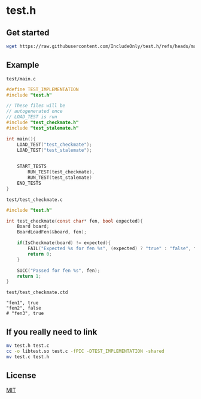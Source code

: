 # test.h

## Get started

```bash
wget https://raw.githubusercontent.com/IncludeOnly/test.h/refs/heads/main/test.h
```

## Example

`test/main.c`
```c
#define TEST_IMPLEMENTATION
#include "test.h"

// These files will be
// autogenerated once 
// LOAD_TEST is run
#include "test_checkmate.h"
#include "test_stalemate.h"

int main(){
    LOAD_TEST("test_checkmate");
    LOAD_TEST("test_stalemate");
    

    START_TESTS
        RUN_TEST(test_checkmate),
        RUN_TEST(test_stalemate)
    END_TESTS
}
```

`test/test_checkmate.c`
```c
#include "test.h"

int test_checkmate(const char* fen, bool expected){
    Board board;
    BoardLoadFen(&board, fen);

    if(IsCheckmate(board) != expected){
        FAIL("Expected %s for fen %s", (expected) ? "true" : "false", fen);
        return 0;
    }

    SUCC("Passed for fen %s", fen);
    return 1;
}
```

`test/test_checkmate.ctd`
```text
"fen1", true
"fen2", false
# "fen3", true
```

## If you really need to link

```bash
mv test.h test.c
cc -o libtest.so test.c -fPIC -DTEST_IMPLEMENTATION -shared
mv test.c test.h
```

## License

[MIT](./LICENSE)


